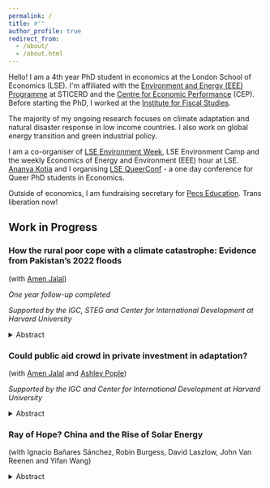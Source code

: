 ```yaml
---
permalink: /
title: #""
author_profile: true
redirect_from: 
  - /about/
  - /about.html
---
```


Hello! I am a 4th year PhD student in economics at the London School of Economics (LSE). I'm affiliated with the [Environment and Energy (EEE) Programme](https://sticerd.lse.ac.uk/_new/our-work/economics-of-environment-and-energy/) at STICERD and the [Centre for Economic Performance](https://cep.lse.ac.uk/_new/people/person.asp?id=11236#:~:text=Pol%20Simpson%20is%20a%20PhD,the%20Institute%20for%20Fiscal%20Studies.) (CEP). Before starting the PhD, I worked at the [Institute for Fiscal Studies](https://ifs.org.uk).

The majority of my ongoing research focuses on climate adaptation and natural disaster response in low income countries. I also work on global energy transition and green industrial policy. 

I am a co-organiser of [LSE Environment Week](https://www.lse-environment-week.com), LSE Environment Camp and the weekly Economics of Energy and Environment (EEE) hour at LSE. [Ananya Kotia](https://ananyakotia.com) and I organising [LSE QueerConf](https://www.lsequeerconf.com) - a one day conference for Queer PhD students in Economics. 

Outside of economics, I am fundraising secretary for [Pecs Education](https://pecseducation.com). Trans liberation now!  

## Work in Progress 

### How the rural poor cope with a climate catastrophe: Evidence from Pakistan’s 2022 floods

(with [Amen Jalal](https://amenjalal.com))

_One year follow-up completed_

_Supported by the IGC, STEG and Center for International Development at Harvard University_

<details>
  <summary>Abstract</summary>
Extreme weather events are increasingly common as a result of climate change. Yet little is known about how exceptional climate shocks affect the lives of those most vulnerable to them, or about the barriers they face to moving out of harm's way. In this project, we study the effects of the 2022 flooding in Pakistan, which has affected 33 million households and left one third of the country under water. We leverage pre- and post-flood panel data on a random sample of 5,000 low-income, rural households across 6 districts of Sindh, who vary in their local exposure to the 2022 floods. We study (i) how floods impact these households, (ii) what decisions they make to cope with the immediate consequences of this shock, and (iii) what forces shape their forward-looking adaptation decisions. We exploit plausibly random local variation in flood water inundation – i.e., precipitation interacted with topography – conditional on historical likelihood of inundation and district fixed effects. Our outcomes include flood damages (e.g. loss of income or assets, health impacts, and disruption of social networks and trade), coping strategies (e.g. drawdown of savings, sale of assets, new loans, increased labour supply, changes to educational or nuturitional investments) and adaptation (e.g. diversification of networks or assets, and migration).
</details>

### Could public aid crowd in private investment in adaptation? 

(with [Amen Jalal](https://amenjalal.com) and [Ashley Pople](https://www.ashleypople.com))

_Supported by the IGC and Center for International Development at Harvard University_

<details>
  <summary>Abstract</summary>
When natural disasters strike, many governments compensate for damages. Theory suggests this may create moral hazard, increasing the aggregate costs of disasters. Does this prediction apply in the presence of missing markets and non-homothetic preferences? In this project, we will develop a model of household adaptation and government aid with these features. We also use two experiments - a randomized public works program, and a survey experiment - to study the impact of (i) receiving aid (ii) expectation of future aid, on households’ private investment, adaptation, and beliefs.
</details>

### Ray of Hope? China and the Rise of Solar Energy

(with Ignacio Bañares Sánchez, Robin Burgess, David Laszlow, John Van Reenen and Yifan Wang) 

<details>
  <summary>Abstract</summary>
The rapid decline in the global cost of solar panels from the early 2000s coincided with China's growing dominance in solar photovoltaics (PV) and its adoption of green industrial policies. We evaluate the effectiveness of local, city-level policies to encourage growth and innovation in the Chinese solar industry. Using new data on solar subsidy policies, patenting, production and trade and a synthetic-difference-in-differences approach, we show that production subsidies caused large increases in solar PV output, innovation and productivity. Cities combining production subsidies with R&D support had an even larger impact. We can reject negative spillovers to other cities, finding that business stealing effects are outweighted by knowledge spillovers. Although demand subsidies targeted at solar generation reduced pollution, they had little impact on local solar output and innovation, as additional demand was largely met by supply from other Chinese cities. We interpret these results through the lens of a quantified general equilibrium model with heterogeneous manufacturers, intra-national and international trade costs, and endogenous choices of R&D, entry/exit and trade. Our results suggest substantial benefits to China from its solar policy, even abstracting from the climate change externality. We draw implications for green industrial policies in other countries, suggesting such interventions can foster growth in clean energy. 
</details>


